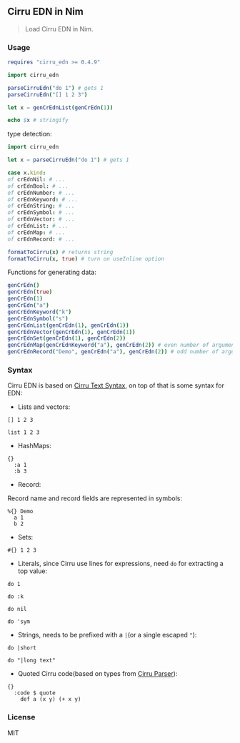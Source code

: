 
Cirru EDN in Nim
----

> Load Cirru EDN in Nim.

### Usage

```nim
requires "cirru_edn >= 0.4.9"
```

```nim
import cirru_edn

parseCirruEdn("do 1") # gets 1
parseCirruEdn("[] 1 2 3")

let x = genCrEdnList(genCrEdn(1))

echo $x # stringify
```

type detection:

```nim
import cirru_edn

let x = parseCirruEdn("do 1") # gets 1

case x.kind:
of crEdnNil: # ...
of crEdnBool: # ...
of crEdnNumber: # ...
of crEdnKeyword: # ...
of crEdnString: # ...
of crEdnSymbol: # ...
of crEdnVector: # ...
of crEdnList: # ...
of crEdnMap: # ...
of crEdnRecord: # ...

formatToCirru(x) # returns string
formatToCirru(x, true) # turn on useInline option
```

Functions for generating data:

```nim
genCrEdn()
genCrEdn(true)
genCrEdn(1)
genCrEdn("a")
genCrEdnKeyword("k")
genCrEdnSymbol("s")
genCrEdnList(genCrEdn(1), genCrEdn(1))
genCrEdnVector(genCrEdn(1), genCrEdn(1))
genCrEdnSet(genCrEdn(1), genCrEdn(2))
genCrEdnMap(genCrEdnKeyword("a"), genCrEdn(2)) # even number of arguments
genCrEdnRecord("Demo", genCrEdn("a"), genCrEdn(2)) # odd number of arguments, string keys
```

### Syntax

Cirru EDN is based on [Cirru Text Syntax](http://text.cirru.org/), on top of that is some syntax for EDN:

- Lists and vectors:

```cirru
[] 1 2 3
```

```cirru
list 1 2 3
```

- HashMaps:

```cirru
{}
  :a 1
  :b 3
```

- Record:

Record name and record fields are represented in symbols:

```cirru
%{} Demo
  a 1
  b 2
```

- Sets:

```cirru
#{} 1 2 3
```

- Literals, since Cirru use lines for expressions, need `do` for extracting a top value:

```cirru
do 1
```

```cirru
do :k
```

```cirru
do nil
```

```cirru
do 'sym
```

- Strings, needs to be prefixed with a `|`(or a single escaped `"`):

```cirru
do |short
```

```cirru
do "|long text"
```

- Quoted Cirru code(based on types from [Cirru Parser](https://github.com/Cirru/parser.nim)):

```cirru
{}
  :code $ quote
    def a (x y) (+ x y)
```

### License

MIT
